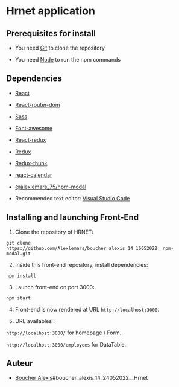 # Hrnet application


## Prerequisites for install

- You need [Git](https://git-scm.com) to clone the repository

- You need [Node](https://nodejs.org/en/) to run the npm commands


## Dependencies

- [React](https://reactjs.org)

- [React-router-dom](https://reactrouter.com/web/guides/quick-start) 

- [Sass](https://sass-lang.com/)

- [Font-awesome](https://fontawesome.com/) 

- [React-redux](https://react-redux.js.org/)

- [Redux](https://redux.js.org/)

- [Redux-thunk](https://github.com/reduxjs/redux-thunk)

- [react-calendar](https://www.npmjs.com/package/react-calendar)

- [@alexlemars_75/npm-modal](https://www.npmjs.com/package/@alexlemars_75/npm-modal)


- Recommended text editor: [Visual Studio Code](https://code.visualstudio.com)

## Installing and launching Front-End

1. Clone the repository of HRNET:   

`git clone https://github.com/Alexlemars/boucher_alexis_14_16052022__npm-modal.git`



2. Inside this front-end repository, install dependencies:   

`npm install`



3. Launch front-end on port 3000:   

`npm start`



4. Front-end is now rendered at URL `http://localhost:3000`.


5. URL availables :   

`http://localhost:3000/` for homepage / Form.

`http://localhost:3000/employees` for DataTable.






## Auteur
* [Boucher Alexis](https://github.com/Alexlemars)#boucher_alexis_14_24052022__Hrnet
